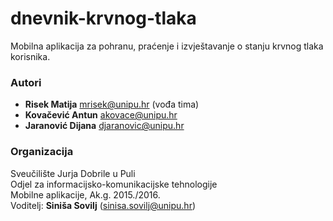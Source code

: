 # dnevnik-krvnog-tlaka
Mobilna aplikacija za pohranu, praćenje i izvještavanje o stanju krvnog tlaka korisnika.

### Autori
- **Risek	Matija**	mrisek@unipu.hr (vođa tima)
- **Kovačević	Antun**	akovace@unipu.hr
- **Jaranović	Dijana**	djaranovic@unipu.hr


### Organizacija
Sveučilište Jurja Dobrile u Puli  
Odjel za informacijsko-komunikacijske tehnologije  
Mobilne aplikacije, Ak.g. 2015./2016.  
Voditelj: **Siniša Sovilj** (sinisa.sovilj@unipu.hr)
